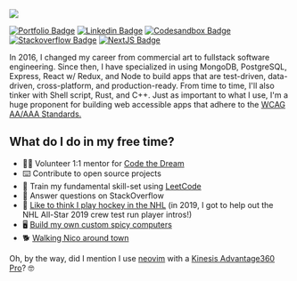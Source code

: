 <a target="_blank" rel="noopener noreferrer" href="https://macar.dev/" alt="websiteHeader.png">
  <img src="https://i.imgur.com/Tl5TjT9.png" />
</a>

[![Portfolio Badge](https://img.shields.io/badge/My%20Website-0088FF?&style=for-the-badge&logo=vercel&logoColor=white)](https://macar.dev/)
[![Linkedin Badge](https://img.shields.io/badge/LinkedIn-0077B5?style=for-the-badge&logo=linkedin&logoColor=white)](https://www.linkedin.com/in/mattcarlotta)
[![Codesandbox Badge](https://img.shields.io/badge/Codesandbox-343434?color=green&style=for-the-badge&logo=codesandbox&logoColor=white)](https://codesandbox.io/u/mattcarlotta/sandboxes)
[![Stackoverflow Badge](https://img.shields.io/badge/Stackoverflow-fa7c1b?color=orange&style=for-the-badge&logo=stackoverflow&logoColor=white)](https://stackoverflow.com/users/7376526/matt-carlotta)
[![NextJS Badge](https://img.shields.io/badge/Next%2Ejs%20Contributor-8A2BE2?style=for-the-badge&logo=next.js&logoColor=white)](https://github.com/vercel/next.js)

In 2016, I changed my career from commercial art to fullstack software engineering. Since then, I have specialized in using MongoDB, PostgreSQL, Express, React w/ Redux, and Node to build apps that are test-driven, data-driven, cross-platform, and production-ready. From time to time, I'll also tinker with Shell script, Rust, and C++. Just as important to what I use, I'm a huge proponent for building web accessible apps that adhere to the <a title="opens in a new window" href="https://www.w3.org/WAI/standards-guidelines/wcag/" rel="noopener noreferrer" target="_blank">
  WCAG AA/AAA Standards.
</a>

## What do I do in my free time?

- 👨‍💻 Volunteer 1:1 mentor for [Code the Dream](https://codethedream.org/)
- ⌨️ Contribute to open source projects
- 💪 Train my fundamental skill-set using [LeetCode](https://leetcode.com/mattcarlotta/)
- 📝 Answer questions on StackOverflow
- 🏒 [Like to think I play hockey in the NHL](https://i.imgur.com/iBXFEAU.jpg) (in 2019, I got to help out the NHL All-Star 2019 crew test run player intros!)
- 🖥️ [Build my own custom spicy computers](https://pcpartpicker.com/list/fQhZpH)
- 🐕 [Walking Nico around town](https://i.imgur.com/sk64QET.jpg)

Oh, by the way, did I mention I use [neovim](https://github.com/neovim/neovim) with a [Kinesis Advantage360 Pro](https://kinesis-ergo.com/shop/adv360pro/)? 🤓
